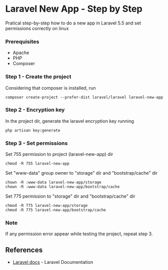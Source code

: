 # Laravel New App - Step by Step
Pratical step-by-step how to do a new app in Laravel 5.5 and set permissions correctly on linux

### Prerequisites
* Apache
* PHP
* Composer

### Step 1 - Create the project
Considering that composer is installed, run
```
composer create-project --prefer-dist laravel/laravel laravel-new-app
```

### Step 2 - Encryption key
In the project dir, generate the laravel encryption key running
```
php artisan key:generate
```

### Step 3 - Set permissions
Set 755 permission to project (laravel-new-app) dir
```
chmod -R 755 laravel-new-app
```

Set "www-data" group owner to "storage" dir and "bootstrap/cache" dir
```
chown -R :www-data laravel-new-app/storage
chown -R :www-data laravel-new-app/bootstrap/cache
```

Set 775 permission to "storage" dir and "bootstrap/cache" dir
```
chmod -R 775 laravel-new-app/storage
chmod -R 775 laravel-new-app/bootstrap/cache
```

### Note
If any permission error appear while testing the project, repeat step 3.

## References
* [Laravel docs](https://laravel.com/docs/5.5) - Laravel Documentation
